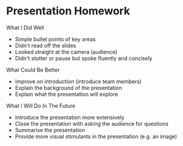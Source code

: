# Presentation Homework

What I Did Well

- Simple bullet points of key areas
- Didn't read off the slides
- Looked straight at the camera (audience)
- Didn't stutter or pause but spoke fluently and concisely

What Could Be Better

- Improve on introduction (introduce team members)
- Explain the background of the presentation
- Explain what the presentation will explore

What I Will Do In The Future

- Introduce the presentation more extensively
- Close the presentation with asking the audience for questions
- Summarise the presentation
- Provide more visual stimulants in the presentation (e.g. an image)

